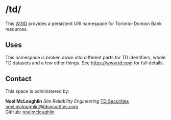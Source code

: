 # /td/
This [W3ID](https://w3id.org) provides a persistent URI namespace for Toronto-Domion Bank resources.

## Uses
This namespace is broken down into different parts for TD identifiers, whole TD datasets and a few other things. See <https://www.td.com> for full details.

## Contact
This space is administered by:  

**Noel McLoughlin**
*Site Reliability Engineering*
[TD Securities](https://tdsecurities.com)  
<noel.mcloughlin@tdsecurities.com>  
GitHub: [noelmcloughlin](https://github.com/noelmcloughlin)
